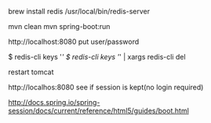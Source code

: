 

brew install redis
/usr/local/bin/redis-server 

mvn clean
mvn spring-boot:run

http://localhost:8080
put user/password

$ redis-cli keys '*'
$ redis-cli keys '*' | xargs redis-cli del

restart tomcat

http://localhos:8080
see if session is kept(no login required) 

http://docs.spring.io/spring-session/docs/current/reference/html5/guides/boot.html



